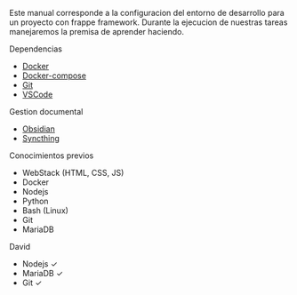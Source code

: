 Este manual corresponde a la configuracion del entorno de desarrollo para un proyecto con frappe framework. Durante la ejecucion de nuestras tareas manejaremos la premisa de aprender haciendo.

Dependencias

- [Docker](https://docs.docker.com/get-docker/)
- [Docker-compose](https://docs.docker.com/compose/install/)
- [Git](https://git-scm.com/downloads)
- [VSCode](https://code.visualstudio.com/download)

Gestion documental

- [Obsidian](https://obsidian.md/)
- [Syncthing](https://syncthing.net/)

Conocimientos previos

- WebStack (HTML, CSS, JS)
- Docker
- Nodejs
- Python
- Bash (Linux)
- Git
- MariaDB


David
 - Nodejs ✓
 - MariaDB ✓
 - Git  ✓

 
